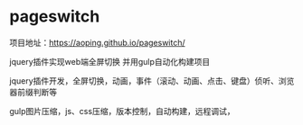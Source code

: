 # pageswitch

项目地址：https://aoping.github.io/pageswitch/

jquery插件实现web端全屏切换  并用gulp自动化构建项目 

jquery插件开发，全屏切换，动画，事件（滚动、动画、点击、键盘）侦听、浏览器前缀判断等

gulp图片压缩，js、css压缩，版本控制，自动构建，远程调试， 

